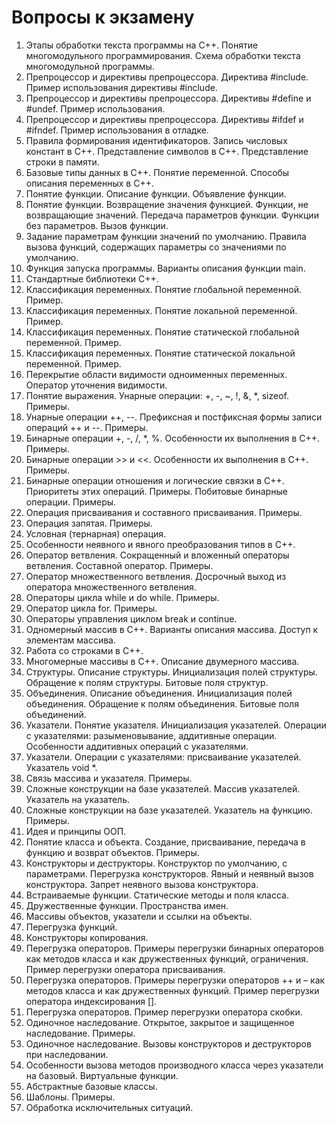 # Вопросы к экзамену
1. Этапы обработки текста программы на С++. Понятие многомодульного программирования.
Схема обработки текста многомодульной программы.
2. Препроцессор и директивы препроцессора. Директива #include. Пример использования
директивы #include.
3. Препроцессор и директивы препроцессора. Директивы #define и #undef. Пример использования.
4. Препроцессор и директивы препроцессора. Директивы #ifdef и #ifndef. Пример использования в
отладке.
5. Правила формирования идентификаторов. Запись числовых констант в С++. Представление
символов в С++. Представление строки в памяти.
6. Базовые типы данных в С++. Понятие переменной. Способы описания переменных в С++.
7. Понятие функции. Описание функции. Объявление функции.
8. Понятие функции. Возвращение значения функцией. Функции, не возвращающие значений.
Передача параметров функции. Функции без параметров. Вызов функции.
9. Задание параметрам функции значений по умолчанию. Правила вызова функций, содержащих
параметры со значениями по умолчанию.
10. Функция запуска программы. Варианты описания функции main.
11. Стандартные библиотеки С++.
12. Классификация переменных. Понятие глобальной переменной. Пример.
13. Классификация переменных. Понятие локальной переменной. Пример.
14. Классификация переменных. Понятие статической глобальной переменной. Пример.
15. Классификация переменных. Понятие статической локальной переменной. Пример.
16. Перекрытие области видимости одноименных переменных. Оператор уточнения видимости.
17. Понятие выражения. Унарные операции: +, -, ~, !, &, *, sizeof. Примеры.
18. Унарные операции ++, --. Префиксная и постфиксная формы записи операций ++ и --. Примеры.
19. Бинарные операции +, -, /, *, %. Особенности их выполнения в С++. Примеры.
20. Бинарные операции >> и <<. Особенности их выполнения в С++. Примеры.
21. Бинарные операции отношения и логические связки в С++. Приоритеты этих операций.
Примеры. Побитовые бинарные операции. Примеры.
22. Операция присваивания и составного присваивания. Примеры.
23. Операция запятая. Примеры.
24. Условная (тернарная) операция.
25. Особенности неявного и явного преобразования типов в С++.
26. Оператор ветвления. Сокращенный и вложенный операторы ветвления. Составной оператор.
Примеры.
27. Оператор множественного ветвления. Досрочный выход из оператора множественного
ветвления.
28. Операторы цикла while и do while. Примеры.
29. Оператор цикла for. Примеры.
30. Операторы управления циклом break и continue.
31. Одномерный массив в С++. Варианты описания массива. Доступ к элементам массива.
32. Работа со строками в С++.
33. Многомерные массивы в С++. Описание двумерного массива.
34. Структуры. Описание структуры. Инициализация полей структуры. Обращение к полям
структуры. Битовые поля структур.
35. Объединения. Описание объединения. Инициализация полей объединения. Обращение к полям
объединения. Битовые поля объединений.
36. Указатели. Понятие указателя. Инициализация указателей. Операции с указателями:
разыменовывание, аддитивные операции. Особенности аддитивных операций с указателями.
37. Указатели. Операции с указателями: присваивание указателей. Указатель void *.
38. Связь массива и указателя. Примеры.
39. Сложные конструкции на базе указателей. Массив указателей. Указатель на указатель.
40. Сложные конструкции на базе указателей. Указатель на функцию. Примеры.
41. Идея и принципы ООП.
42. Понятие класса и объекта. Создание, присваивание, передача в функцию и возврат объектов.
Примеры.
43. Конструкторы и деструкторы. Конструктор по умолчанию, с параметрами. Перегрузка
конструкторов. Явный и неявный вызов конструктора. Запрет неявного вызова конструктора.
44. Встраиваемые функции. Статические методы и поля класса.
45. Дружественные функции. Пространства имен.
46. Массивы объектов, указатели и ссылки на объекты.
47. Перегрузка функций.
48. Конструкторы копирования.
49. Перегрузка операторов. Примеры перегрузки бинарных операторов как методов класса и как
дружественных функций, ограничения. Пример перегрузки оператора присваивания.
50. Перегрузка операторов. Примеры перегрузки операторов ++ и – как методов класса и как
дружественных функций. Пример перегрузки оператора индексирования [].
51. Перегрузка операторов. Пример перегрузки оператора скобки.
52. Одиночное наследование. Открытое, закрытое и защищенное наследование. Примеры.
53. Одиночное наследование. Вызовы конструкторов и деструкторов при наследовании.
54. Особенности вызова методов производного класса через указатели на базовый. Виртуальные
функции.
55. Абстрактные базовые классы.
56. Шаблоны. Примеры.
57. Обработка исключительных ситуаций.